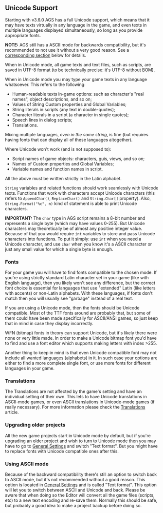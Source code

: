 ## Unicode Support

Starting with v3.6.0 AGS has a full Unicode support, which means that it may have texts virtually in any language in the game, and even texts in multiple languages displayed simultaneously, so long as you provide appropriate fonts.

**NOTE:** AGS still has a ASCII mode for backwards compatibility, but it's recommended to not use it without a very good reason. See a [corresponding section](#using-ascii-mode) below for details.

When in Unicode mode, all game texts and text files, such as scripts, are saved in UTF-8 format (to be technically precise: it's UTF-8 without BOM).

When in Unicode mode you may type your game texts in any language whatsoever. This refers to the following:
* Human-readable texts in-game options: such as character's "real names", object descriptions, and so on;
* Values of String Custom properties and Global Variables;
* String literals in scripts (any text in double-quotes);
* Character literals in a script (a character in single quotes);
* Speech lines in dialog scripts;
* Translations.

Mixing multiple languages, *even in the same string*, is fine (but requires having fonts that can display all of these languages altogether).

Where Unicode won't work (and is not supposed to):
* Script names of game objects: characters, guis, views, and so on;
* Names of Custom properties and Global Variables;
* Variable names and function names in script.

All the above must be written strictly in the Latin alphabet.

`String` variables and related functions should work seamlessly with Unicode texts. Functions that work with characters accept Unicode characters (this refers to `AppendChar()`, `ReplaceChar()` and `String.Char[]` property). Also, `String.Format("%c", n)` kind of statement is able to print Unicode characters.

**IMPORTANT:** The `char` type in AGS script remains a 8-bit number and represents a single byte (which may have values 0-255). But Unicode characters may theoretically be of almost any positive integer value. Because of that you would require `int` variables to store and pass Unicode characters into functions. To put it simply: use `int` when you need a Unicode character, and use `char` when you know it's a ASCII character or just any small value for which a single byte is enough.

### Fonts

For your game you will have to find fonts compatible to the chosen mode. If you're using strictly standard Latin character set in your game (like with English language), then you likely won't see any difference, but the correct font choice is essential for languages that use "extended" Latin (like letters with accents) or non-Latin alphabets. With these languages, if fonts don't match then you will usually see "garbage" instead of a real text.

If you are using a Unicode mode, then the fonts should be Unicode compatible. Most of the TTF fonts around are probably that, but some of them could have been made specifically for ASCII/ANSI games, so just keep that in mind in case they display incorrectly.

WFN (bitmap) fonts in theory can support Unicode, but it's likely there were none or very little made. In order to make a Unicode bitmap font you'd have to find and use a font editor which supports making letters with index >255.

Another thing to keep in mind is that even Unicode compatible font may not include all wanted languages (alphabets) in it. In such case your options are either to find a more complete single font, or use more fonts for different languages in your game.

### Translations

The Translations are not affected by the game's setting and have an individual setting of their own. This lets to have Unicode translations in ASCII-mode games, or even ASCII translations in Unicode-mode games (if really necessary). For more information please check the [Translations](Translations) article.

### Upgrading older projects

All the new game projects start in Unicode mode by default, but if you're upgrading an older project and wish to turn to Unicode mode then you may have to go to [General Settings](GeneralSettings) and switch "Text format". But you might have to replace fonts with Unicode compatible ones after this.

### Using ASCII mode

Because of the backward compatibility there's still an option to switch back to ASCII mode, but it's not recommended without a good reason. This option is located in [General Settings](GeneralSettings) and is called "Text format". This option will let you to switch between ASCII and Unicode and back. Please be aware that when doing so the Editor will convert all the game files (scripts, etc) to a new text encoding and re-save them. Normally this should be safe, but probably a good idea to make a project backup before doing so.
